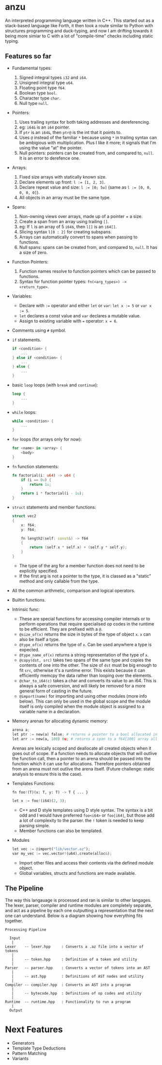 # anzu
An interpreted programming language written in C++. This started out as a stack-based language like Forth, it then took a route similar to Python with structures programming and duck-typing, and now I am drifting towards it being more simiar to C with a lot of "compile-time" checks including static typing.

## Features so far
* Fundamental types:
    1. Signed integral types `i32` and `i64`.
    1. Unsigned integral type `u64`.
    1. Floating point type `f64`.
    1. Boolean type `bool`.
    1. Character type `char`.
    1. Null type `null`.

* Pointers:
    1. Uses trailing syntax for both taking addresses and dereferencing.
    1. eg: `i64&` is an `i64` pointer.
    1. If `ptr` is an `i64&`, then `ptr@` is the int that it points to.
    1. Uses `@` instead of the familiar `*` because using `*` in trailing syntax can be ambigious with multiplication. Plus I like it more; it signals that I'm using the value "at" the pointer.
    1. Null pointers: pointers can be created from, and compared to, `null`. It is an error to derefence one.

* Arrays:
    1. Fixed size arrays with statically known size.
    1. Declare elements up front: `l := [1, 2, 3]`.
    1. Declare repeat value and size: `l := [0; 5u]` (same as `l := [0, 0, 0, 0, 0]`).
    1. All objects in an array must be the same type.

* Spans:
    1. Non-owning views over arrays, made up of a pointer + a size.
    1. Create a span from an array using trailing `[]`.
    1. eg: If `l` is an array of 5 `i64`s, then `l[]` is an `i64[]`.
    1. Slicing syntax `l[0 : 2]` for creating subspans.
    1. Arrays can automatically convert to spans when passing to functions.
    1. Null spans: spans can be created from, and compared to, `null`. It has a size of zero.

* Function Pointers:
    1. Function names resolve to function pointers which can be passed to functions.
    1. Syntax for function pointer types: `fn(<arg_types>) -> <return_type>`.

* Variables:
    * Declare with `:=` operator and either `let` or `var`: `let x := 5` or `var x := 5`.
    * `let` declares a const value and `var` declares a mutable value.
    * Assign to existing variable with `=` operator: `x = 6`.

* Comments using `#` symbol.

* `if` statements.

    ```rs
    if <condition> {
        ...
    } else if <condition> {
        ...
    } else {
        ...
    }
    ```

* basic `loop` loops (with `break` and `continue`):
    ```rs
    loop {
        ...
    }
    ```

* `while` loops:

    ```rs
    while <condition> {
        ...
    }
    ```

* `for` loops (for arrays only for now):

    ```rs
    for <name> in <array> {
        <body>
    }
    ```

* `fn` function statements:

    ```rs
    fn factorial(i: u64) -> u64 {
        if (i == 0u) {
            return 1u; 
        }
        return i * factorial(i - 1u);
    }
    ```
* `struct` statements and member functions:
    ```cpp
    struct vec2
    {
        x: f64;
        y: f64;

        fn length2(self: const&) -> f64
        {
            return (self.x * self.x) + (self.y * self.y);
        }
    }
    ```
    * The type of the arg for a member function does not need to be explicitly specified.
    * If the first arg is not a pointer to the type, it is classed as a "static" method and only callable from the type.

* All the common arithmetic, comparison and logical operators.
* Builtin functions.
* Intrinsic func:
    * These are special functions for accessing compiler internals or to perform operations that require specialised op codes in the runtime to be efficient. They are prefixed with a `@`.
    * `@size_of(x)` returns the size in bytes of the type of object `x`. `x` can also be itself a type.
    * `@type_of(x)` returns the type of `x`. Can be used anywhere a type is expected.
    * `@type_name_of(x)` returns a string representation of the type of `x`.
    * `@copy(dst, src)` takes two spans of the same type and copies the contents of one into the other. The size of `dst` must be big enough to fit `src`, otherwise it's a runtime error. This exists because it can efficiently memcpy the data rather than looping over the elements.
    * `@char_to_i64(c)` takes a char and converts its value to an i64. This is always a safe conversion, and will likely be removed for a more general form of casting in the future.
    * `@import(name)` for importing and using other modules (more info below). This can only be used in the global scope and the module itself is only compiled when the module object is assigned to a variable name in a declaration.

* Memory arenas for allocating dynamic memory:
    ```py
    arena a;
    let ptr := new(a) false; # returns a pointer to a bool allocated in the arena
    let arr := new(a, 100) 0u; # returns a span to a f64[100] array allocated in the arena
    ```
    Arenas are lexically scoped and deallocate all created objects when it goes out of scope. If a function needs to allocate objects that will outlive the function call, then a pointer to an arena should be passed into the function which it can use for allocations. Therefore pointers obtained from an arena must not outlive the arena itself. (Future challenge: static analysis to ensure this is the case).

* Templates Functions:
    ```py
    fn foo!(T)(x: T, y: T) -> T { ... }

    let x := foo!(i64)(2, 3);
    ```
    * C++ and D style templates using D style syntax. The syntax is a bit odd and I would have preferred `foo<i64>` or `foo|i64|`, but those add a lot of complexity to the parser. the `!` token is needed to keep parsing simple.
    * Member functions can also be templated.

* Modules
    ```py
    let vec := @import("lib/vector.az");
    var my_vec := vec.vector!(u64).create(alloc&);
    ```
    * Import other files and access their contents via the defined module object.
    * Global variables, structs and functions are made available.


## The Pipeline
The way this langauage is processed and ran is similar to other langages. The lexer, parser, compiler and runtime modules are completely separate, and act as a pipeline by each one outputting a representation that the next one can understand. Below is a diagram showing how everything fits together.


```
Processing Pipeline

  Input
   |
Lexer    -- lexer.hpp     : Converts a .az file into a vector of tokens
   |
   |     -- token.hpp     : Definition of a token and utility
   |
Parser   -- parser.hpp    : Converts a vector of tokens into an AST
   |
   |     -- ast.hpp       : Definitions of AST nodes and utility
   |
Compiler -- compiler.hpp  : Converts an AST into a program
   |
   |     -- bytecode.hpp  : Definitions of op codes and utility
   |
Runtime  -- runtime.hpp   : Functionality to run a program
   |
  Output
```

# Next Features
* Generators
* Template Type Deductions
* Pattern Matching
* Variants